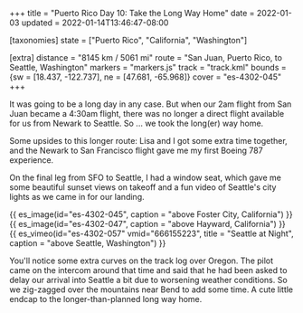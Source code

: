 +++
title = "Puerto Rico Day 10: Take the Long Way Home"
date = 2022-01-03
updated = 2022-01-14T13:46:47-08:00

[taxonomies]
state = ["Puerto Rico", "California", "Washington"]

[extra]
distance = "8145 km / 5061 mi"
route = "San Juan, Puerto Rico, to Seattle, Washington"
markers = "markers.js"
track = "track.kml"
bounds = {sw = [18.437, -122.737], ne = [47.681, -65.968]}
cover = "es-4302-045"
+++

It was going to be a long day in any case. But when our 2am flight from San Juan became a 4:30am flight, there was no longer a direct flight available for us from Newark to Seattle. So ... we took the long(er) way home.

<!-- more -->

Some upsides to this longer route: Lisa and I got some extra time together, and the Newark to San Francisco flight gave me my first Boeing 787 experience.

On the final leg from SFO to Seattle, I had a window seat, which gave me some beautiful sunset views on takeoff and a fun video of Seattle's city lights as we came in for our landing.

{{ es_image(id="es-4302-045", caption = "above Foster City, California") }}
{{ es_image(id="es-4302-047", caption = "above Hayward, California") }}
{{ es_vimeo(id="es-4302-057" vmid="666155223", title = "Seattle at Night", caption = "above Seattle, Washington") }}

You'll notice some extra curves on the track log over Oregon. The pilot came on the intercom around that time and said that he had been asked to delay our arrival into Seattle a bit due to worsening weather conditions. So we zig-zagged over the mountains near Bend to add some time. A cute little endcap to the longer-than-planned long way home.
